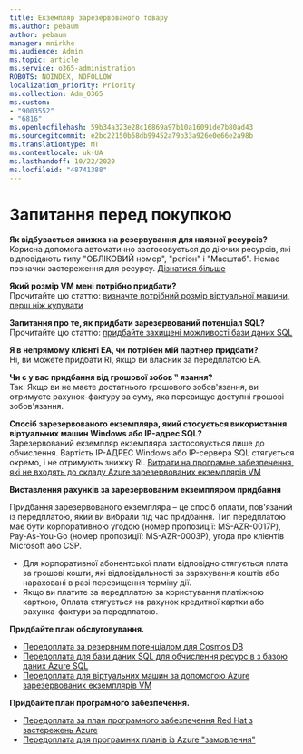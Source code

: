 ```yaml
---
title: Екземпляр зарезервованого товару
ms.author: pebaum
author: pebaum
manager: mnirkhe
ms.audience: Admin
ms.topic: article
ms.service: o365-administration
ROBOTS: NOINDEX, NOFOLLOW
localization_priority: Priority
ms.collection: Adm_O365
ms.custom:
- "9003552"
- "6816"
ms.openlocfilehash: 59b34a323e28c16869a97b10a16091de7b80ad43
ms.sourcegitcommit: e2bc22150b58db99452a79b33a926e0e66e2a98b
ms.translationtype: MT
ms.contentlocale: uk-UA
ms.lasthandoff: 10/22/2020
ms.locfileid: "48741388"
---
```

# <a name="questions-before-purchase"></a>Запитання перед покупкою

**Як відбувається знижка на резервування для наявної ресурсів?**  
Корисна допомога автоматично застосовується до діючих ресурсів, які відповідають типу "ОБЛІКОВИЙ номер", "регіон" і "Масштаб". Немає позначки застереження для ресурсу. [Дізнатися більше](https://docs.microsoft.com/azure/cost-management-billing/reservations/save-compute-costs-reservations?WT.mc_id=Portal-Microsoft_Azure_Support#how-reservation-discount-is-applied) 

**Який розмір VM мені потрібно придбати?**  
Прочитайте цю статтю: [визначте потрібний розмір віртуальної машини, перш ніж купувати](https://docs.microsoft.com/azure/virtual-machines/windows/prepay-reserved-vm-instances?toc=/azure/billing/TOC.json&WT.mc_id=Portal-Microsoft_Azure_Support#determine-the-right-vm-size-before-you-buy)

**Запитання про те, як придбати зарезервований потенціал SQL?**  
Прочитайте цю статтю: [придбайте захищені можливості бази даних SQL](https://docs.microsoft.com/azure/sql-database/sql-database-reserved-capacity?toc=/azure/billing/TOC.json&WT.mc_id=Portal-Microsoft_Azure_Support#buy-sql-database-reserved-capacity)

**Я в непрямому клієнті EA, чи потрібен мій партнер придбати?**  
Ні, ви можете придбати RI, якщо ви власник за передплатою EA.

**Чи є у вас придбання від грошової зобов ‟ язання?**  
Так. Якщо ви не маєте достатнього грошового зобов'язання, ви отримуєте рахунок-фактуру за суму, яка перевищує доступні грошові зобов'язання.

**Спосіб зарезервованого екземпляра, який стосується використання віртуальних машин Windows або IP-адрес SQL?**  
Зарезервований екземпляр екземпляра застосовується лише до обчислення. Вартість IP-АДРЕС Windows або IP-сервера SQL стягується окремо, і не отримують знижку RI. [Витрати на програмне забезпечення, які не входять до складу Azure зарезервованих екземплярів VM](https://docs.microsoft.com/azure/billing/billing-reserved-instance-windows-software-costs?WT.mc_id=Portal-Microsoft_Azure_Support)  
      
**Виставлення рахунків за зарезервованим екземпляром придбання**  
      
Придбання зарезервованого екземпляра – це спосіб оплати, пов'язаний із передплатою, який ви вибрали під час придбання. Тип передплатою має бути корпоративною угодою (номер пропозиції: MS-AZR-0017P), Pay-As-You-Go (номер пропозиції: MS-AZR-0003P), угода про клієнтів Microsoft або CSP.

-   Для корпоративної абонентської плати відповідно стягується плата за грошові кошти, які відповідальності за зарахування коштів або нараховані в разі перевищення терміну дії.
-   Якщо ви платите за передплатою за користування платіжною карткою, Оплата стягується на рахунок кредитної картки або рахунка-фактури за передплатою.

**Придбайте план обслуговування.**

-   [Передоплата за резервним потенціалом для Cosmos DB](https://docs.microsoft.com/azure/cosmos-db/cosmos-db-reserved-capacity?WT.mc_id=Portal-Microsoft_Azure_Support)
-   [Передоплата для бази даних SQL для обчислення ресурсів з базою даних Azure SQL](https://docs.microsoft.com/azure/sql-database/sql-database-reserved-capacity?WT.mc_id=Portal-Microsoft_Azure_Support)
-   [Передоплата для віртуальних машин за допомогою Azure зарезервованих екземплярів VM](https://docs.microsoft.com/azure/virtual-machines/windows/prepay-reserved-vm-instances?WT.mc_id=Portal-Microsoft_Azure_Support)

**Придбайте план програмного забезпечення.**

-   [Передоплата за план програмного забезпечення Red Hat з застережень Azure](https://docs.microsoft.com/azure/virtual-machines/linux/prepay-rhel-software-charges?WT.mc_id=Portal-Microsoft_Azure_Support)
-   [Передоплата для програмних планів із Azure "замовлення"](https://docs.microsoft.com/azure/virtual-machines/linux/prepay-suse-software-charges?WT.mc_id=Portal-Microsoft_Azure_Support)